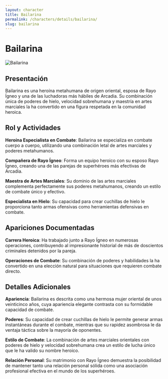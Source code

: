 ```yaml
---
layout: character
title: Bailarina
permalink: /characters/details/bailarina/
slug: bailarina
---
```


# Bailarina

<div class="character-photo">
  <img src="{{ site.baseurl }}/assets/img/characters/Bailarina.png" alt="Bailarina" />
</div>

## Presentación

Bailarina es una heroína metahumana de origen oriental, esposa de Rayo Ígneo y una de las luchadoras más hábiles de Arcadia. Su combinación única de poderes de hielo, velocidad sobrehumana y maestría en artes marciales la ha convertido en una figura respetada en la comunidad heroica.

## Rol y Actividades

**Heroína Especialista en Combate**: Bailarina se especializa en combate cuerpo a cuerpo, utilizando una combinación letal de artes marciales y poderes metahumanos.

**Compañera de Rayo Ígneo**: Forma un equipo heroico con su esposo Rayo Ígneo, creando una de las parejas de superhéroes más efectivas de Arcadia.

**Maestra de Artes Marciales**: Su dominio de las artes marciales complementa perfectamente sus poderes metahumanos, creando un estilo de combate único y efectivo.

**Especialista en Hielo**: Su capacidad para crear cuchillas de hielo le proporciona tanto armas ofensivas como herramientas defensivas en combate.

## Apariciones Documentadas

**Carrera Heroica**: Ha trabajado junto a Rayo Ígneo en numerosas operaciones, contribuyendo al impresionante historial de más de doscientos criminales detenidos por la pareja.

**Operaciones de Combate**: Su combinación de poderes y habilidades la ha convertido en una elección natural para situaciones que requieren combate directo.

## Detalles Adicionales

**Apariencia**: Bailarina es descrita como una hermosa mujer oriental de unos veinticinco años, cuya apariencia elegante contrasta con su formidable capacidad de combate.

**Poderes**: Su capacidad de crear cuchillas de hielo le permite generar armas instantáneas durante el combate, mientras que su rapidez asombrosa le da ventaja táctica sobre la mayoría de oponentes.

**Estilo de Combate**: La combinación de artes marciales orientales con poderes de hielo y velocidad sobrehumana crea un estilo de lucha único que le ha valido su nombre heroico.

**Relación Personal**: Su matrimonio con Rayo Ígneo demuestra la posibilidad de mantener tanto una relación personal sólida como una asociación profesional efectiva en el mundo de los superhéroes.